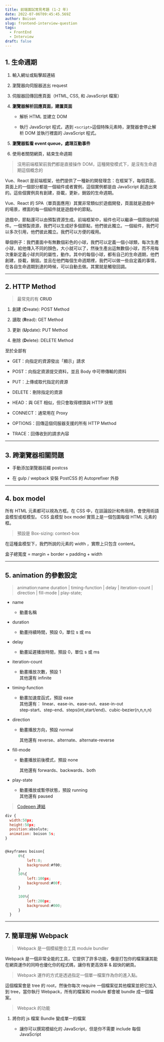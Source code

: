 ```yaml
---
title: 前端面試常見考題 (1-2 年)
date: 2022-07-06T09:45:45.569Z
author: Boison
slug: frontend-interview-question
tags:
  - FrontEnd
  - Interview
draft: false
---
```

## 1. 生命週期

1. 輸入網址或點擊超連結

2. 瀏覽器向伺服器送出 request

3. 伺服器回傳回應頁面（HTML, CSS, 和 JavaScript 檔案）

4. **瀏覽器解析回應頁面，建置頁面**

   * 解析 HTML 並建立 DOM

   * 執行 JavaScript 程式，遇到 `<script>`這個特殊元素時，瀏覽器會停止解析 DOM 並執行裡面的 JavaScript 程式。

5. **瀏覽器監看 event queue，處理互動事件**

6. 使用者關閉網頁，結束生命週期

> 沒用前端框架前我們都是直接操作 DOM，這種開發模式下，是沒有生命週期這個概念的

 Vue、React 是前端框架，他們提供了一種新的開發理念：在框架下，每個頁面，頁面上的一個部分都是一個組件或者實例，這個實例都是由 JavaScript 創造出來的。這些個實例具有創建，掛載，更新，銷毀的生命週期。

Vue、React 的 SPA（單頁面應用）其實非常類似於遊戲開發，頁面就是遊戲中的場景，裡面的每一個組件就是遊戲中的節點。

遊戲中，節點還可以由預製資源生成。前端框架中，組件也可以繼承一個原始的組件。一個預製資源，我們可以生成好多個節點，他們彼此獨立。一個組件，我們可以多次引用，他們彼此獨立。我們可以方便的複用。

舉個例子：我們畫面中有無數個彩色的小球，我們可以定義一個小球類，每次生產小球，給他傳入不同的顏色，大小就可以了，然後生產出這無數個小球，而不用每次重新定義小球共同的屬性，動作。其中的每個小球，都有自己的生命週期，他們創建，掛載，銷毀。並且在他們每個生命週期裡，我們可以做一些自定義的事情，在各自生命週期到達的時候，可以自動去做。其實就是觸發回調。

---

## 2. HTTP Method

> 最常見的有 **CRUD**

1. 創建 (**C**reate): POST Method

2. 讀取 (**R**ead): GET Method

3. 更新 (**U**pdate): PUT Method

4. 刪除 (**D**elete): DELETE Method

至於全部有

* GET：向指定的資源發出「顯示」請求

* POST：向指定資源提交資料，並且 Body 中可帶傳輸的資料

* PUT：上傳或取代指定的資源

* DELETE：刪除指定的資源

* HEAD：與 GET 相似，但只會取得標頭與 HTTP 狀態

* CONNECT：通常用在 Proxy

* OPTIONS：回傳這個伺服器支援的所有 HTTP Method

* TRACE：回傳收到的請求內容

---

## 3. 跨瀏覽器相關問題

* 手動添加瀏覽器前綴 postcss

* 在 gulp / wepback 安裝  PostCSS 的 Autoprefixer 外掛

---

## 4. box model

所有 HTML 元素都可以視為方框。在 CSS 中，在談論設計和佈局時，會使用術語盒模型或框模型。 CSS 盒模型 box model 實質上是一個包圍每個 HTML 元素的框。

> 預設是 Box-sizing: context-box

在這種盒模型下，我們所說的元素的 width ，實際上只包含 content。

盒子總寬度 \= margin \+ border \+ padding \+ width

---

## 5. animation 的參數設定

> animation:name duration | timing-function | delay | iteration-count | direction | fill-mode | play-state;

* name

  * 動畫名稱

* duration

  * 動畫持續時間，預設 0，單位 s 或 ms

* delay

  * 動畫延遲播放時間，預設 0，單位 s 或 ms

* iteration-count

  * 動畫播放次數，預設 1\
    其他還有 infinite

* timing-function

  * 動畫加速度函式，預設 ease\
    其他還有： linear、ease-in、ease-out、ease-in-out\
    step-start、step-end、steps(int,start/end)、cubic-bezier(n,n,n,n)

* direction

  * 動畫播放方向，預設 normal

    其他還有 reverse、alternate、alternate-reverse

* fill-mode

  * 動畫播放前後模式，預設 none

    其他還有 forwards、backwards、both

* play-state

  * 動畫播放或暫停狀態，預設 running\
    其他還有 paused 

> [Codepen 連結](https://codepen.io/boisonchang/pen/QWmyKpG)

```javascript
div {
  width:50px;
  height:50px; 
  position:absolute;
  animation: boison 5s;
}


@keyframes boison{
      0%{
          left:0;
          background:#f00;
      }
      50%{
          left:100px;
          background:#00f;
      }

      100%{
          left:200px;
          background:#000;
      }
  }
```
---
## 7. 簡單理解 Webpack

> Webpack 是一個模組整合工具 module bundler

Webpack 是一個非常全能的工具，它提供了許多功能，像是打包你的檔案讓其能在網頁運作的同時也優化你的程式碼，讓你有更高效率 & 超快的網頁。

> Webpack 運作的方式是透過指定一個單一檔案作為你的進入點。

這個檔案會是 tree 的 root，然後你每次 require 一個檔案從其他檔案並把它加入到 tree，當你執行 Webpack，所有的檔案和 module 都會被 bundle 成一個檔案。

> Webpack 的功能

1. 將你的 js 檔案 Bundle 變成單一的檔案

   * 讓你可以撰寫模組化的 JavaScript，但是你不需要 include 每個 JavaScript <script> 的檔案（如果你需要多個 JavaScript 檔案可以透過設定來完成）

2. 在你的前端程式碼中使用 npm packages

   * npm 在 internet 上是一個大型的 open source 生態系統

   * npm 可以儲存或發佈你的程式碼，npm 上可能包含你想要的前端套件

3. 撰寫 JavaScript ES6 或 ES7（需要透過 babel 來幫助）

4. Minify 或優化程式碼

5. 將 LESS 或 SCSS 轉換成 CSS

6. 包含任何類型的檔案到你的 JavaScript

7. 使用 HMR（Hot Module Replacement）

   * 增加開發速度，每當你儲存程式碼的時候，它可以注入到網頁，而不需將網頁刷新

※ create-react-app / Vue-CLI / @angular/cli 是基於 Webpack 所建立的開發工具，目的是統一專案的寫法跟引入的工具跟團隊快速建置共同環境設置，所有工具都可以方便引入並且經過編譯後運行。
---

> **參考資料**
>
>  1. [網頁生命週期之頁面建置](https://ithelp.ithome.com.tw/articles/10213673)
>
>  2. [为什么前端框架 react、vue 里会出现生命周期的说法？](https://www.zhihu.com/question/341446246)
>
>  3. [Change reuqest method 甚麼是 HTTP Method？](https://ithelp.ithome.com.tw/articles/10250980)
>
>  4. [Http Method(Http方法)介紹 和 跨來源資源共用（CORS）](https://hackmd.io/@Not/rJoRFJa3S)
>
>  5. [一文看清API、CRUD及Restful](https://mtache.com/rest-api)
>
>  6. [CSS 的處理：談 gulp-postcss 與 autoprefixer](https://ithelp.ithome.com.tw/articles/10225458)
>
>  7. [使用 PostCSS 處理 CSS](https://kencc.github.io/2019/10/webpack-4-%E5%AD%B8%E7%BF%92%E7%AD%86%E8%A8%98%E4%BA%94-%E4%BD%BF%E7%94%A8-postcss-%E8%99%95%E7%90%86-css/)
>
>  8. [分享6个关于CSS盒模型的面试题，你能答对几个？](https://www.php.cn/css-tutorial-480644.html)
>
>  9. [完整解析 CSS 動畫 ( CSS Animation )](https://www.oxxostudio.tw/articles/201803/css-animation.html)
>
> 10. Webpack 初學者教學課程Part1